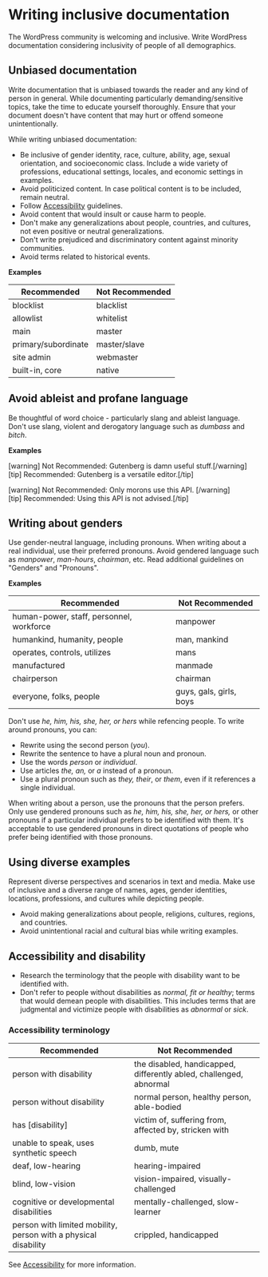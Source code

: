 # Writing inclusive documentation

The WordPress community is welcoming and inclusive. Write WordPress documentation considering inclusivity of people of all demographics.

## Unbiased documentation

Write documentation that is unbiased towards the reader and any kind of person in general. While documenting particularly demanding/sensitive topics, take the time to educate yourself thoroughly. Ensure that your document doesn't have content that may hurt or offend someone unintentionally.  

While writing unbiased documentation:
 - Be inclusive of gender identity, race, culture, ability, age, sexual orientation, and socioeconomic class. Include a wide variety of professions, educational settings, locales, and economic settings in examples.
 - Avoid politicized content. In case political content is to be included, remain neutral.
 - Follow [Accessibility](/docs/2-document-guidelines/accessibility.md) guidelines.
 - Avoid content that would insult or cause harm to people.
 - Don't make any generalizations about people, countries, and cultures, not even positive or neutral generalizations.
 - Don't write prejudiced and discriminatory content against minority communities.
 - Avoid terms related to historical events.




**Examples**  

| Recommended | Not Recommended |
|-----------|-----------|
| blocklist | blacklist |
| allowlist | whitelist |
| main | master |
| primary/subordinate | master/slave |
| site admin | webmaster |
| built-in, core | native |

## Avoid ableist and profane language

Be thoughtful of word choice - particularly slang and ableist language. Don't use slang, violent and derogatory language such as *dumbass* and *bitch*.

**Examples**  

[warning] Not Recommended: Gutenberg is damn useful stuff.[/warning]  
[tip] Recommended: Gutenberg is a versatile editor.[/tip]

[warning] Not Recommended: Only morons use this API. [/warning]  
[tip] Recommended: Using this API is not advised.[/tip]

## Writing about genders

Use gender-neutral language, including pronouns. When writing about a real individual, use their preferred pronouns. Avoid gendered language such as *manpower*, *man-hours*, *chairman*, etc. Read additional guidelines on "Genders" and "Pronouns".  

**Examples**  

| Recommended          | Not Recommended |
|----------------------|-----------------|
| human-power, staff, personnel, workforce | manpower |
| humankind, humanity, people | man, mankind |
| operates, controls, utilizes | mans |
| manufactured | manmade |
| chairperson | chairman |
| everyone, folks, people | guys, gals, girls, boys |

Don't use *he, him, his, she, her, or hers* while refencing people. To write around pronouns, you can:
- Rewrite using the second person (*you*).
- Rewrite the sentence to have a plural noun and pronoun.
- Use the words *person* or *individual*.
- Use articles *the, an,* or *a* instead of a pronoun.
- Use a plural pronoun such as *they, their*, or *them*, even if it references a single individual.

When writing about a person, use the pronouns that the person prefers. Only use gendered pronouns such as *he, him, his, she, her, or hers,* or other pronouns if a particular individual prefers to be identified with them. It's acceptable to use gendered pronouns in direct quotations of people who prefer being identified with those pronouns.

## Using diverse examples

Represent diverse perspectives and scenarios in text and media. Make use of inclusive and a diverse range of names, ages, gender identities, locations, professions, and cultures while depicting people.
- Avoid making generalizations about people, religions, cultures, regions, and countries.
- Avoid unintentional racial and cultural bias while writing examples.  

## Accessibility and disability

- Research the terminology that the people with disability want to be identified with.
- Don't refer to people without disabilities as *normal, fit or healthy*; terms that would demean people with disabilities. This includes terms that are judgmental and victimize people with disabilities as *abnormal* or *sick*.  

### Accessibility terminology

| Recommended          | Not Recommended |
|----------------------|-----------------|
| person with disability | the disabled, handicapped, differently abled, challenged, abnormal |
| person without disability | normal person, healthy person, able-bodied |
| has [disability] | victim of, suffering from, affected by, stricken with |
| unable to speak, uses synthetic speech | dumb, mute |
| deaf, low-hearing | hearing-impaired |
| blind, low-vision | vision-impaired, visually-challenged |
| cognitive or developmental disabilities | mentally-challenged, slow-learner |
| person with limited mobility, person with a physical disability | crippled, handicapped |

See [Accessibility](/docs/2-document-guidelines/accessibility.md) for more information.
